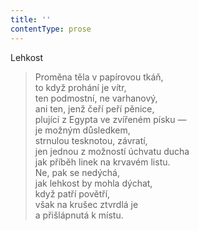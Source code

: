 ```yaml
---
title: ''
contentType: prose
---
```


Lehkost

> Proměna těla v papírovou tkáň,  
> to když prohání je vítr,  
> ten podmostní, ne varhanový,  
> ani ten, jenž čeří peří pěnice,  
> plující z Egypta ve zvířeném písku —  
> je možným důsledkem,  
> strnulou tesknotou, závratí,  
> jen jednou z možností úchvatu ducha  
> jak příběh linek na krvavém listu.  
> Ne, pak se nedýchá,  
> jak lehkost by mohla dýchat,  
> když patří povětří,  
> však na krušec ztvrdlá je  
> a přišlápnutá k místu.
